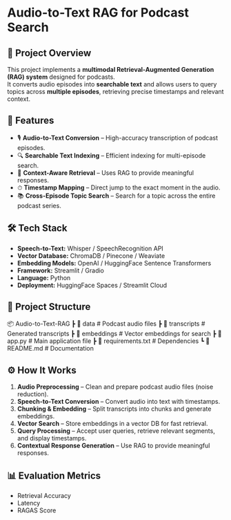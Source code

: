 # Audio-to-Text RAG for Podcast Search

## 📌 Project Overview
This project implements a **multimodal Retrieval-Augmented Generation (RAG) system** designed for podcasts.  
It converts audio episodes into **searchable text** and allows users to query topics across **multiple episodes**, retrieving precise timestamps and relevant context.

## 🚀 Features
- 🎙 **Audio-to-Text Conversion** – High-accuracy transcription of podcast episodes.
- 🔍 **Searchable Text Indexing** – Efficient indexing for multi-episode search.
- 🧠 **Context-Aware Retrieval** – Uses RAG to provide meaningful responses.
- ⏱ **Timestamp Mapping** – Direct jump to the exact moment in the audio.
- 📚 **Cross-Episode Topic Search** – Search for a topic across the entire podcast series.

## 🛠 Tech Stack
- **Speech-to-Text:** Whisper / SpeechRecognition API
- **Vector Database:** ChromaDB / Pinecone / Weaviate
- **Embedding Models:** OpenAI / HuggingFace Sentence Transformers
- **Framework:** Streamlit / Gradio
- **Language:** Python
- **Deployment:** HuggingFace Spaces / Streamlit Cloud

## 📂 Project Structure
📦 Audio-to-Text-RAG
┣ 📂 data # Podcast audio files
┣ 📂 transcripts # Generated transcripts
┣ 📂 embeddings # Vector embeddings for search
┣ 📜 app.py # Main application file
┣ 📜 requirements.txt # Dependencies
┗ 📜 README.md # Documentation


## ⚙️ How It Works
1. **Audio Preprocessing** – Clean and prepare podcast audio files (noise reduction).
2. **Speech-to-Text Conversion** – Convert audio into text with timestamps.
3. **Chunking & Embedding** – Split transcripts into chunks and generate embeddings.
4. **Vector Search** – Store embeddings in a vector DB for fast retrieval.
5. **Query Processing** – Accept user queries, retrieve relevant segments, and display timestamps.
6. **Contextual Response Generation** – Use RAG to provide meaningful responses.

## 📊 Evaluation Metrics
- Retrieval Accuracy
- Latency
- RAGAS Score


